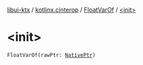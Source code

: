 [libui-ktx](../../index.md) / [kotlinx.cinterop](../index.md) / [FloatVarOf](index.md) / [&lt;init&gt;](./-init-.md)

# &lt;init&gt;

`FloatVarOf(rawPtr: `[`NativePtr`](../-native-ptr.md)`)`